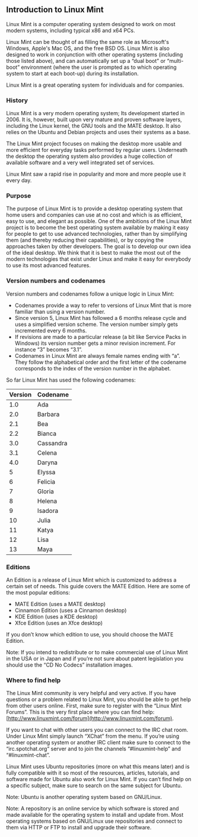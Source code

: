 ## Introduction to Linux Mint

Linux Mint is a computer operating system designed to work on most modern systems, including typical x86 and x64 PCs. 

Linux Mint can be thought of as filling the same role as Microsoft's Windows, Apple's Mac OS, and the free BSD OS. Linux Mint is also designed to work in conjunction with other operating systems (including those listed above), and can automatically set up a “dual boot” or “multi-boot” environment (where the user is prompted as to which operating system to start at each boot-up) during its installation.  

Linux Mint is a great operating system for individuals and for companies. 

### History

Linux Mint is a very modern operating system; Its development started in 2006. It is, however, built upon very mature and proven software layers, including the Linux kernel, the GNU tools and the MATE desktop. It also relies on the Ubuntu and Debian projects and uses their systems as a base.

The Linux Mint project focuses on making the desktop more usable and more efficient for everyday tasks performed by regular users. Underneath the desktop the operating system also provides a huge collection of available software and a very well integrated set of services. 

Linux Mint saw a rapid rise in popularity and more and more people use it every day. 

### Purpose

The purpose of Linux Mint is to provide a desktop operating system that home users and companies can use at no cost and which is as efficient, easy to use, and elegant as possible. 
One of the ambitions of the Linux Mint project is to become the best operating system available by making it easy for people to get to use advanced technologies, rather than by simplifying them (and thereby reducing their capabilities), or by copying the approaches taken by other developers. 
The goal is to develop our own idea of the ideal desktop. We think that it is best to make the most out of the modern technologies that exist under Linux and make it easy for everybody to use its most advanced features. 

### Version numbers and codenames 

Version numbers and codenames follow a unique logic in Linux Mint: 

- Codenames provide a way to refer to versions of Linux Mint that is more familiar than using a version number.
- Since version 5, Linux Mint has followed a 6 months release cycle and uses a simplified version scheme. The version number simply gets incremented every 6 months. 
- If revisions are made to a particular release (a bit like Service Packs in Windows)  its version number gets a minor revision increment. For instance “3” becomes “3.1”.
- Codenames in Linux Mint are always female names ending with “a”. They follow the alphabetical order and the first letter of the codename corresponds to the index of the version number in the alphabet. 

So far Linux Mint has used the following codenames:

| Version | Codename |
| ------- | -------- |
| 1.0     | Ada      |
| 2.0     | Barbara  |
| 2.1     | Bea      |
| 2.2     | Bianca   |
| 3.0     | Cassandra|
| 3.1     | Celena   |
| 4.0     | Daryna   |
| 5       | Elyssa   |
| 6       | Felicia  |
| 7       | Gloria   |
| 8       | Helena   |
| 9       | Isadora  |
| 10      | Julia    |
| 11      | Katya    |
| 12      | Lisa     |
| 13      | Maya     |

### Editions

An Edition is a release of Linux Mint which is customized to address a certain set of needs. This guide covers the MATE Edition. Here are some of the most popular editions: 

- MATE Edition (uses a MATE desktop)
- Cinnamon Edition (uses a Cinnamon desktop)
- KDE Edition (uses a KDE desktop)
- Xfce Edition (uses an Xfce desktop)

If you don’t know which edition to use, you should choose the MATE Edition.

Note: If you intend to redistribute or to make commercial use of Linux Mint in the USA or in Japan and if you’re not sure about patent legislation you should use the “CD No Codecs”  installation images.

### Where to find help

The Linux Mint community is very helpful and very active. If you have questions or a problem related to Linux Mint, you should be able to get help from other users online. 
First, make sure to register with the “Linux Mint Forums”. This is the very first place where you can find help: [http://www.linuxmint.com/forum](http://www.linuxmint.com/forum).

If you want to chat with other users you can connect to the IRC chat room. Under Linux Mint simply launch “XChat” from the menu. If you’re using another operating system or another IRC client make sure to connect to the “irc.spotchat.org” server and to join the channels “#linuxmint-help” and “#linuxmint-chat”. 

Linux Mint uses Ubuntu repositories (more on what this means later) and is fully compatible with it so most of the resources, articles, tutorials, and software made for Ubuntu also work for Linux Mint. If you can’t find help on a specific subject, make sure to search on the same subject for Ubuntu. 

Note: Ubuntu is another operating system based on GNU/Linux.

Note: A repository is an online service by which software is stored and made available for the operating system to install and update from. Most operating systems based on GNU/Linux use repositories and connect to them via HTTP or FTP to install and upgrade their software.